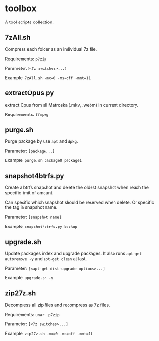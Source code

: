 # toolbox

A tool scripts collection.

## 7zAll.sh

Compress each folder as an individual 7z file.

Requirements: `p7zip`

Parameter:`[<7z switches>...]`

Example: `7zAll.sh -mx=0 -ms=off -mmt=11`

## extractOpus.py

extract Opus from all Matroska (.mkv, .webm) in current directory.

Requirements: `ffmpeg`

## purge.sh

Purge package by use `apt` and `dpkg`.

Parameter: `[package...]`

Example: `purge.sh package0 package1`

## snapshot4btrfs.py

Create a btrfs snapshot and delete the oldest snapshot when reach the specific limit of amount.

Can specific which snapshot should be reserved when delete. Or specific the tag in snapshot name.

Parameter: `[snapshot name]`

Example: `snapshot4btrfs.py backup`

## upgrade.sh

Update packages index and upgrade packages. It also runs `apt-get autoremove -y` and `apt-get clean` at last.

Parameter: `[<apt-get dist-upgrade options>...]`

Example: `upgrade.sh -y`

## zip27z.sh

Decompress all zip files and recompress as 7z files.

Requirements: `unar, p7zip`

Parameter: `[<7z switches>...]`

Example: `zip27z.sh -mx=0 -ms=off -mmt=11`
